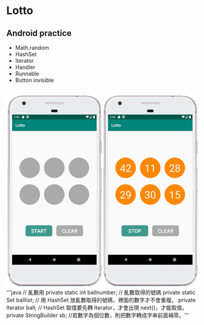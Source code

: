 Lotto
=
Android practice
-
* Math.random
* HashSet
* Iterator
* Handler
* Runnable
* Button invisible
<br>
<img  src="https://github.com/SwingGao2020/Lotto/blob/master/preview.jpg" width="600"/>
'''java
 // 亂數用
    private static int ballnumber; // 亂數取得的號碼
    private static Set balllist; // 用 HashSet 放亂數取得的號碼，裡面的數字才不會重複。
    private Iterator ball; // HashSet 取值要先轉 Iterator，才會出現 next()，才能取值。
    private StringBuilder sb; //若數字為個位數，則把數字轉成字串前面補零。'''

